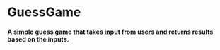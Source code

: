 # GuessGame
**A simple guess game that takes input from users and returns results based on the inputs.**